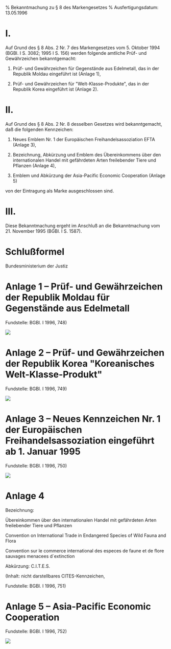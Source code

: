 % Bekanntmachung zu § 8 des Markengesetzes
% Ausfertigungsdatum: 13.05.1996
 
# I.

Auf Grund des § 8 Abs. 2 Nr. 7 des Markengesetzes vom 5. Oktober 1994 (BGBl. I S. 3082; 1995 I S. 156) werden folgende amtliche Prüf- und Gewährzeichen bekanntgemacht:

1. Prüf- und Gewährzeichen für Gegenstände aus Edelmetall, das in der Republik Moldau eingeführt ist (Anlage 1),

2. Prüf- und Gewährzeichen für "Welt-Klasse-Produkte", das in der Republik Korea eingeführt ist (Anlage 2).

# II.

Auf Grund des § 8 Abs. 2 Nr. 8 desselben Gesetzes wird bekanntgemacht, daß die folgenden Kennzeichen:

1. Neues Emblem Nr. 1 der Europäischen Freihandelsassoziation EFTA (Anlage 3),

2. Bezeichnung, Abkürzung und Emblem des Übereinkommens über den internationalen Handel mit gefährdeten Arten freilebender Tiere und Pflanzen (Anlage 4),

3. Emblem und Abkürzung der Asia-Pacific Economic Cooperation (Anlage 5)

von der Eintragung als Marke ausgeschlossen sind.

# III.

Diese Bekanntmachung ergeht im Anschluß an die Bekanntmachung vom 21. November 1995 (BGBl. I S. 1587).

# Schlußformel

Bundesministerium der Justiz

# Anlage 1 – Prüf- und Gewährzeichen der Republik Moldau für Gegenstände aus Edelmetall

Fundstelle: BGBl. I 1996, 748)

  
![](https://www.gesetze-im-internet.de/normengrafiken/bgbl1_1996/j0748_0010.jpg)

# Anlage 2 – Prüf- und Gewährzeichen der Republik Korea "Koreanisches Welt-Klasse-Produkt"

Fundstelle: BGBl. I 1996, 749)

  
![](https://www.gesetze-im-internet.de/normengrafiken/bgbl1_1996/j0749_0010.jpg)

# Anlage 3 – Neues Kennzeichen Nr. 1 der Europäischen Freihandelsassoziation eingeführt ab 1. Januar 1995

Fundstelle: BGBl. I 1996, 750)

  
![](https://www.gesetze-im-internet.de/normengrafiken/bgbl1_1996/j0750_0010.jpg)

# Anlage 4

Bezeichnung:  
  
Übereinkommen über den internationalen Handel mit gefährdeten Arten freilebender Tiere und Pflanzen  
  
Convention on International Trade in Endangered Species of Wild Fauna and Flora  
  
Convention sur le commerce international des especes de faune et de flore sauvages menacees d\`extinction  
  
Abkürzung: C.I.T.E.S.   

(Inhalt: nicht darstellbares CITES-Kennzeichen,

  

Fundstelle: BGBl. I 1996, 751)

# Anlage 5 – Asia-Pacific Economic Cooperation

Fundstelle: BGBl. I 1996, 752)

  
![](https://www.gesetze-im-internet.de/normengrafiken/bgbl1_1996/j0752_0010.jpg)
